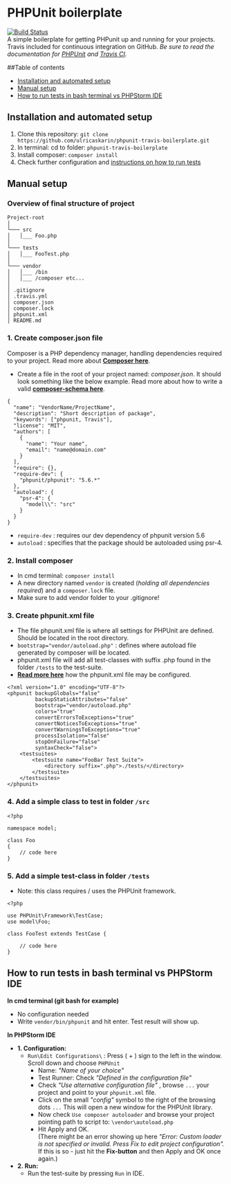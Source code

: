 #  PHPUnit boilerplate
[![Build Status](https://travis-ci.org/ulricaskarin/phpunit-travis.svg?branch=master)](https://travis-ci.org/ulricaskarin/phpunit-travis-boilerplate)  
A simple boilerplate for getting PHPunit up and running for your projects. Travis included for continuous integration on GitHub. _Be sure to read the documentation for [PHPUnit](https://phpunit.de/) and [Travis CI](https://travis-ci.org/)._

##Table of contents
* [Installation and automated setup](#installation-and-automated-setup)
* [Manual setup](#manual-setup)
* [How to run tests in bash terminal vs PHPStorm IDE](#how-to-run-tests-in-bash-terminal-vs-phpstorm-ide)

## Installation and automated setup
1. Clone this repository:  ```git clone https://github.com/ulricaskarin/phpunit-travis-boilerplate.git```  
2. In terminal: cd to folder: ```phpunit-travis-boilerplate```  
3. Install composer: ```composer install```  
4. Check further configuration and [instructions on how to run tests](#how-to-run-tests-in-bash-terminal-vs-phpstorm-ide)

## Manual setup
### Overview of final structure of project
```  
Project-root
│
└─── src
│   │___ Foo.php
│  
└─── tests
│   │___ FooTest.php
│  
└─── vendor
│   │___ /bin
│   │___ /composer etc...
│
│ .gitignore
│ .travis.yml
│ composer.json
│ composer.lock
│ phpunit.xml
│ README.md
```

### 1. Create composer.json file
Composer is a PHP dependency manager, handling dependencies required to your project.
Read more about **[Composer here](http://culttt.com/2013/01/07/what-is-php-composer/)**.  
* Create a file in the root of your project named: _composer.json_. It should look something like
 the below example. Read more about how to write a valid **[composer-schema here](https://getcomposer.org/doc/04-schema.md)**.
```  
{
  "name": "VendorName/ProjectName",
  "description": "Short description of package",
  "keywords": ["phpunit, Travis"],
  "license": "MIT",
  "authors": [
    {
      "name": "Your name",
      "email": "name@domain.com"
    }
  ],
  "require": {},
  "require-dev": {
    "phpunit/phpunit": "5.6.*"
  },
  "autoload": {
    "psr-4": {
      "model\\": "src"
    }
  }
}
```
* ```require-dev``` : requires our dev dependency of phpunit version 5.6
* ```autoload``` : specifies that the package should be autoloaded using psr-4.

### 2. Install composer
* In cmd terminal: ```composer install```  
* A new directory named ```vendor``` is created (_holding all dependencies required_) and a ```composer.lock``` file. 
* Make sure to add vendor folder to your .gitignore!

### 3. Create phpunit.xml file
* The file phpunit.xml file is where all settings for PHPUnit are defined. Should be located in the root directory. 
* ```bootstrap="vendor/autoload.php"``` : defines where autoload file generated by composer will be located.
* phpunit.xml file will add all test-classes with suffix .php found in the folder ```/tests``` to the test-suite.
* **[Read more here](https://phpunit.de/manual/current/en/appendixes.configuration.html)** how the phpunit.xml file may be configured.
```
<?xml version="1.0" encoding="UTF-8"?>
<phpunit backupGlobals="false"
         backupStaticAttributes="false"
         bootstrap="vendor/autoload.php"
         colors="true"
         convertErrorsToExceptions="true"
         convertNoticesToExceptions="true"
         convertWarningsToExceptions="true"
         processIsolation="false"
         stopOnFailure="false"
         syntaxCheck="false">
    <testsuites>
        <testsuite name="FooBar Test Suite">
            <directory suffix=".php">./tests/</directory>
        </testsuite>
    </testsuites>
</phpunit>
```

### 4. Add a simple class to test in folder ```/src``` 
```
<?php

namespace model;

class Foo
{
    // code here
}
```

### 5. Add a simple test-class in folder ```/tests```
* Note: this class requires / uses the PHPUnit framework.
```
<?php

use PHPUnit\Framework\TestCase;
use model\Foo;

class FooTest extends TestCase {

    // code here
}
```

## How to run tests in bash terminal vs PHPStorm IDE
**In cmd terminal (git bash for example)**  
* No configuration needed
* Write ```vendor/bin/phpunit``` and hit enter. Test result will show up.

**In PHPStorm IDE**  
* **1. Configuration:**
    * ```Run\Edit Configurations\``` : Press ( + ) sign to the left in the window. Scroll down and choose ```PHPUnit```
        * Name: _"Name of your choice"_
        * Test Runner: Check _"Defined in the configuration file"_
        * Check _"Use alternative configuration file"_  , browse ```...``` your project and point to your ```phpunit.xml``` file.
        * Click on the small _"config"_ symbol to the right of the browsing dots ```...``` This will open a new window for the PHPUnit
        library. 
        * Now check ```Use composer autoloader``` and browse your project pointing path to script to: ```\vendor\autoload.php```
        * Hit Apply and OK.  
        (There might be an error showing up here _"Error: Custom loader is not specified or invalid. Press Fix to edit project configuration"._       
        If this is so - just hit the **Fix-button** and then Apply and OK once again.)  
* **2. Run:**  
    * Run the test-suite by pressing ```Run``` in IDE.


